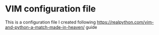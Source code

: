 # VIM configuration file

This is a configuration file I created following https://realpython.com/vim-and-python-a-match-made-in-heaven/ guide
